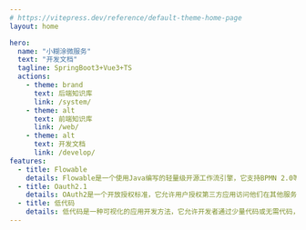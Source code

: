 ```yaml
---
# https://vitepress.dev/reference/default-theme-home-page
layout: home

hero:
  name: "小糊涂微服务"
  text: "开发文档"
  tagline: SpringBoot3+Vue3+TS
  actions:
    - theme: brand
      text: 后端知识库
      link: /system/
    - theme: alt
      text: 前端知识库
      link: /web/
    - theme: alt
      text: 开发文档
      link: /develop/      
features:
  - title: Flowable
    details: Flowable是一个使用Java编写的轻量级开源工作流引擎，它支持BPMN 2.0等业务流程标准，可灵活集成到各种Java应用中，帮助企业自动化和流程化业务流程。
  - title: Oauth2.1
    details: OAuth2是一个开放授权标准，它允许用户授权第三方应用访问他们在其他服务提供者上存储的信息，而无需分享用户名和密码。
  - title: 低代码
    details: 低代码是一种可视化的应用开发方法，它允许开发者通过少量代码或无需代码，快速构建和交付应用程序，从而实现业务需求的快速响应和创新。
---
```


